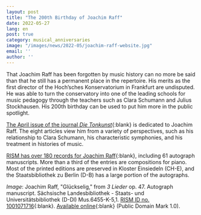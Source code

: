 ```yaml
---
layout: post
title: "The 200th Birthday of Joachim Raff"
date: 2022-05-27
lang: en
post: true
category: musical_anniversaries
image: "/images/news/2022-05/joachim-raff-website.jpg"
email: ''
author: ''
---
```


That Joachim Raff has been forgotten by music history can no more be said than that he still has a permanent place in the repertoire. His merits as the first director of the Hoch’sches Konservatorium in Frankfurt are undisputed. He was able to turn the conservatory into one of the leading schools for music pedagogy through the teachers such as Clara Schumann and Julius Stockhausen. His 200th birthday can be used to put him more in the public spotlight.  

[The April issue of the journal _Die Tonkunst_](https://www.die-tonkunst.de/index.php?cID=432){:blank}
is dedicated to Joachim Raff. The eight articles view him from a variety of perspectives, such as his relationship to Clara Schumann, his characteristic symphonies, and his treatment in histories of music.  

[RISM has over 180 records for Joachim Raff](https://opac.rism.info/metaopac/search?View=rism&View=rism&author=Raff,%20Joachim){:blank}, including 61 autograph manuscripts. More than a third of the entries are compositions for piano. Most of the printed editions are preserved in Kloster Einsiedeln (CH-E), and the Staatsbibliothek zu Berlin (D-B) has a large portion of the autographs.  

_Image_: Joachim Raff, "Glückselig," from _3 Lieder_ op. 47. Autograph manuscript. Sächsische Landesbibliothek - Staats- und Universitätsbibliothek (D-Dl) Mus.6455-K-5,1. [RISM ID no. 1001071716](https://opac.rism.info/search?id=1001071716&View=rism){:blank}.  [Available online](https://digital.slub-dresden.de/werkansicht/dlf/329247/5){:blank} (Public Domain Mark 1.0).    
